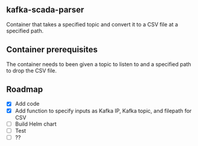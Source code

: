 ## kafka-scada-parser
Container that takes a specified topic and convert it to a CSV file at a specified path.

<!-- Container prerequisites -->
## Container prerequisites
The container needs to been given a topic to listen to and a specified path to drop the CSV file.

<!-- ROADMAP -->
## Roadmap

- [x] Add code
- [x] Add function to specify inputs as Kafka IP, Kafka topic, and filepath for CSV
- [ ] Build Helm chart
- [ ] Test
- [ ] ??